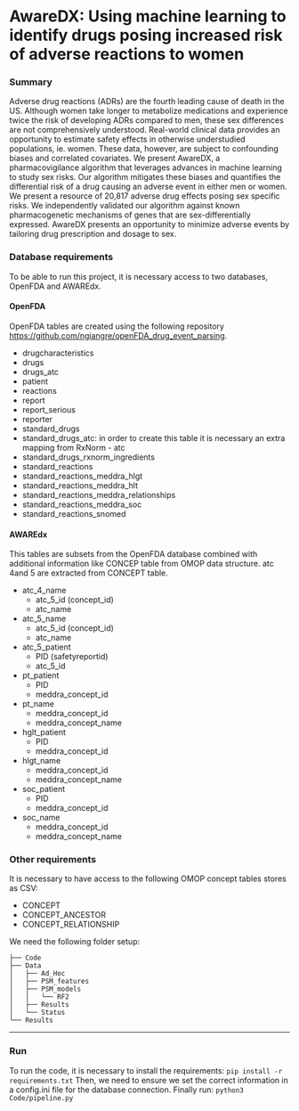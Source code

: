 # AwareDX: Using machine learning to identify drugs posing increased risk of adverse reactions to women

### Summary

Adverse drug reactions (ADRs) are the fourth leading cause of death in the US. Although women take longer to metabolize medications and experience twice the risk of developing ADRs compared to men, these sex differences are not comprehensively understood. Real-world clinical data provides an opportunity to estimate safety effects in otherwise understudied populations, ie. women. These data, however, are subject to confounding biases and correlated covariates. We present AwareDX, a pharmacovigilance algorithm that leverages advances in machine learning to study sex risks. Our algorithm mitigates these biases and quantifies the differential risk of a drug causing an adverse event in either men or women. We present a resource of 20,817 adverse drug effects posing sex specific risks. We independently validated our algorithm against known pharmacogenetic mechanisms of genes that are sex-differentially expressed. AwareDX presents an opportunity to minimize adverse events by tailoring drug prescription and dosage to sex.


### Database requirements
To be able to run this project, it is necessary access to two databases, OpenFDA and AWAREdx.

#### OpenFDA
OpenFDA tables are created using the following repository https://github.com/ngiangre/openFDA_drug_event_parsing.
- drugcharacteristics
- drugs
- drugs_atc
- patient
- reactions
- report
- report_serious
- reporter
- standard_drugs
- standard_drugs_atc: in order to create this table it is necessary an extra mapping from RxNorm - atc
- standard_drugs_rxnorm_ingredients
- standard_reactions
- standard_reactions_meddra_hlgt
- standard_reactions_meddra_hlt
- standard_reactions_meddra_relationships
- standard_reactions_meddra_soc
- standard_reactions_snomed


#### AWAREdx
This tables are subsets from the OpenFDA database combined with additional information like CONCEP table from OMOP data structure. atc 4and 5 are extracted from CONCEPT table.
- atc_4_name
  - atc_5_id (concept_id)
  - atc_name
- atc_5_name
  - atc_5_id (concept_id)
  - atc_name
- atc_5_patient
  - PID (safetyreportid)
  - atc_5_id
- pt_patient
  - PID
  - meddra_concept_id
- pt_name
  - meddra_concept_id
  - meddra_concept_name
- hglt_patient
  - PID
  - meddra_concept_id
- hlgt_name
  - meddra_concept_id
  - meddra_concept_name
- soc_patient
  - PID
  - meddra_concept_id
- soc_name
  - meddra_concept_id
  - meddra_concept_name

### Other requirements

It is necessary to have access to the following OMOP concept tables stores as CSV:
- CONCEPT
- CONCEPT_ANCESTOR
- CONCEPT_RELATIONSHIP

We need the following folder setup:
```
├── Code
├── Data
│   ├── Ad_Hoc
│   ├── PSM_features
│   ├── PSM_models
│   │   └── RF2
│   ├── Results
│   └── Status
└── Results
```

---

### Run

To run the code, it is necessary to install the requirements: ```pip install -r requirements.txt```
Then, we need to ensure we set the correct information in a config.ini file for the database connection.
Finally run: ```python3 Code/pipeline.py```
